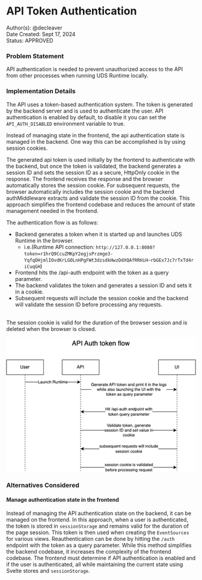 # API Token Authentication

Author(s): @decleaver  
Date Created: Sept 17, 2024  
Status: APPROVED

### Problem Statement
API authentication is needed to prevent unauthorized access to the API from other processes when running UDS Runtime locally.

### Implementation Details
The API uses a token-based authentication system. The token is generated by the backend server and is used to authenticate the user. API authentication is enabled by default, to disable it you can set the `API_AUTH_DISABLED` environment variable to true.

Instead of managing state in the frontend, the api authentication state is managed in the backend. One way this can be accomplished is by using session cookies.

The generated api token is used initially by the frontend to authenticate with the backend, but once the token is validated, the backend generates a session ID and sets the session ID as a secure, HttpOnly cookie in the response. The frontend receives the response and the browser automatically stores the session cookie. For subsequent requests, the browser automatically includes the session cookie and the backend authMiddleware extracts and validate the session ID from the cookie. This approach simplifies the frontend codebase and reduces the amount of state management needed in the frontend.

The authentication flow is as follows:
- Backend generates a token when it is started up and launches UDS Runtime in the browser.
    - i.e.(Runtime API connection: `http://127.0.0.1:8080?token=r1hrQ9CcuZMKpY2egjsPrzmge3-YqfqOHjmlIOvdKrLGOLnHPgFWt3dzsdkHwzDdXQAfRRHiH~rbGEx7Jc7rTxTd4riCuqGH`)
- Frontend hits the /api-auth endpoint with the token as a query parameter.
- The backend validates the token and generates a session ID and sets it in a cookie.
- Subsequent requests will include the session cookie and the backend will validate the session ID before processing any requests.
<br><br>

The session cookie is valid for the duration of the browser session and is deleted when the browser is closed.

<p style="text-align:center;">
  <img src="./images/api-auth-flow.png" alt="API auth flow diagram">
</p>

### Alternatives Considered
#### Manage authentication state in the frontend
Instead of managing the API authentication state on the backend, it can be managed on the frontend. In this approach, when a user is authenticated, the token is stored in `sessionStorage` and remains valid for the duration of the page session. This token is then used when creating the `EventSources` for various views. Reauthentication can be done by hitting the `/auth` endpoint with the token as a query parameter. While this method simplifies the backend codebase, it increases the complexity of the frontend codebase. The frontend must determine if API authentication is enabled and if the user is authenticated, all while maintaining the current state using Svelte stores and `sessionStorage`.
